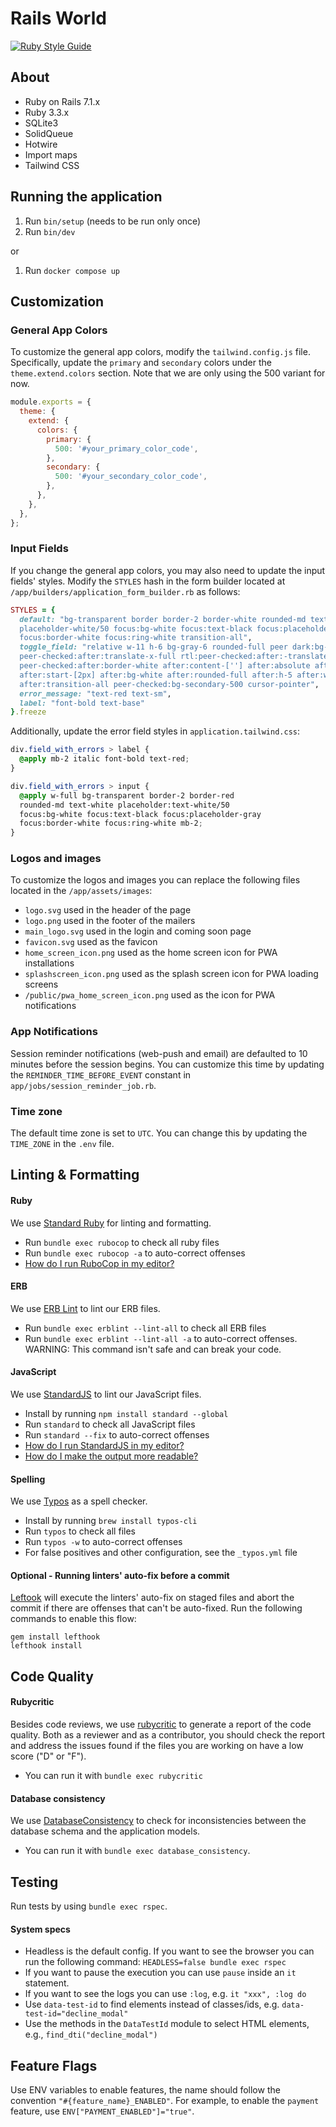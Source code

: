 # Rails World

[![Ruby Style Guide](https://img.shields.io/badge/code_style-standard-brightgreen.svg)](https://github.com/testdouble/standard)

## About

- Ruby on Rails 7.1.x
- Ruby 3.3.x
- SQLite3
- SolidQueue
- Hotwire
- Import maps
- Tailwind CSS

## Running the application

1. Run `bin/setup` (needs to be run only once)
2. Run `bin/dev`

or

1. Run `docker compose up`

## Customization

### General App Colors

To customize the general app colors, modify the `tailwind.config.js` file. Specifically, update the `primary` and `secondary` colors under the `theme.extend.colors` section. Note that we are only using the 500 variant for now.

```javascript
module.exports = {
  theme: {
    extend: {
      colors: {
        primary: {
          500: '#your_primary_color_code',
        },
        secondary: {
          500: '#your_secondary_color_code',
        },
      },
    },
  },
};
```

### Input Fields

If you change the general app colors, you may also need to update the input fields' styles. Modify the `STYLES` hash in the form builder located at `/app/builders/application_form_builder.rb` as follows:

```ruby
STYLES = {
  default: "bg-transparent border border-2 border-white rounded-md text-white
  placeholder-white/50 focus:bg-white focus:text-black focus:placeholder-gray
  focus:border-white focus:ring-white transition-all",
  toggle_field: "relative w-11 h-6 bg-gray-6 rounded-full peer dark:bg-gray-6
  peer-checked:after:translate-x-full rtl:peer-checked:after:-translate-x-full
  peer-checked:after:border-white after:content-[''] after:absolute after:top-[2px]
  after:start-[2px] after:bg-white after:rounded-full after:h-5 after:w-5
  after:transition-all peer-checked:bg-secondary-500 cursor-pointer",
  error_message: "text-red text-sm",
  label: "font-bold text-base"
}.freeze
```

Additionally, update the error field styles in `application.tailwind.css`:

```css
div.field_with_errors > label {
  @apply mb-2 italic font-bold text-red;
}

div.field_with_errors > input {
  @apply w-full bg-transparent border-2 border-red
  rounded-md text-white placeholder:text-white/50
  focus:bg-white focus:text-black focus:placeholder-gray
  focus:border-white focus:ring-white mb-2;
}
```

### Logos and images

To customize the logos and images you can replace the following files located in the `/app/assets/images`:

- `logo.svg` used in the header of the page
- `logo.png` used in the footer of the mailers
- `main_logo.svg` used in the login and coming soon page
- `favicon.svg` used as the favicon
- `home_screen_icon.png` used as the home screen icon for PWA installations
- `splashscreen_icon.png` used as the splash screen icon for PWA loading screens
- `/public/pwa_home_screen_icon.png` used as the icon for PWA notifications

### App Notifications

Session reminder notifications (web-push and email) are defaulted to 10 minutes before the session begins.
You can customize this time by updating the `REMINDER_TIME_BEFORE_EVENT` constant in `app/jobs/session_reminder_job.rb`.

### Time zone

The default time zone is set to `UTC`. You can change this by updating the `TIME_ZONE` in the `.env` file.

## Linting & Formatting

#### Ruby

We use [Standard Ruby](https://github.com/standardrb/standard) for linting and formatting.
- Run `bundle exec rubocop` to check all ruby files
- Run `bundle exec rubocop -a` to auto-correct offenses
- [How do I run RuboCop in my editor?](https://docs.rubocop.org/rubocop/1.25/integration_with_other_tools.html#editor-integration)

#### ERB

We use [ERB Lint](https://github.com/Shopify/erb-lint) to lint our ERB files.
- Run `bundle exec erblint --lint-all` to check all ERB files
- Run `bundle exec erblint --lint-all -a` to auto-correct offenses. WARNING: This command isn't safe and can break your code.

#### JavaScript

We use [StandardJS](https://standardjs.com/) to lint our JavaScript files.
- Install by running `npm install standard --global`
- Run `standard` to check all JavaScript files
- Run `standard --fix` to auto-correct offenses
- [How do I run StandardJS in my editor?](https://standardjs.com/#are-there-text-editor-plugins)
- [How do I make the output more readable?](https://github.com/standard/standard?tab=readme-ov-file#how-do-i-make-the-output-all-colorful-and-pretty)

#### Spelling

We use [Typos](https://github.com/crate-ci/typos) as a spell checker.
- Install by running `brew install typos-cli`
- Run `typos` to check all files
- Run `typos -w` to auto-correct offenses
- For false positives and other configuration, see the `_typos.yml` file

#### Optional - Running linters' auto-fix before a commit

[Leftook](https://github.com/evilmartians/lefthook) will execute the linters' auto-fix on staged files and abort the commit if there are offenses that can't be auto-fixed.
Run the following commands to enable this flow:

```
gem install lefthook
lefthook install
```

## Code Quality

#### Rubycritic

Besides code reviews, we use [rubycritic](https://github.com/whitesmith/rubycritic) to generate a report of the code quality. Both as a reviewer and as a contributor, you should check the report and address the issues found if the files you are working on have a low score ("D" or "F").
- You can run it with `bundle exec rubycritic`

#### Database consistency

We use [DatabaseConsistency](https://github.com/djezzzl/database_consistency) to check for inconsistencies between the database schema and the application models.
- You can run it with `bundle exec database_consistency`.

## Testing

Run tests by using `bundle exec rspec`.

#### System specs

- Headless is the default config. If you want to see the browser you can run the following command: `HEADLESS=false bundle exec rspec`
- If you want to pause the execution you can use `pause` inside an `it` statement.
- If you want to see the logs you can use `:log`, e.g. `it "xxx", :log do`
- Use `data-test-id` to find elements instead of classes/ids, e.g. `data-test-id="decline_modal"`
- Use the methods in the `DataTestId` module to select HTML elements, e.g., `find_dti("decline_modal")`

## Feature Flags

Use ENV variables to enable features, the name should follow the convention `"#{feature_name}_ENABLED"`. For example, to enable the `payment` feature, use `ENV["PAYMENT_ENABLED"]="true"`.
